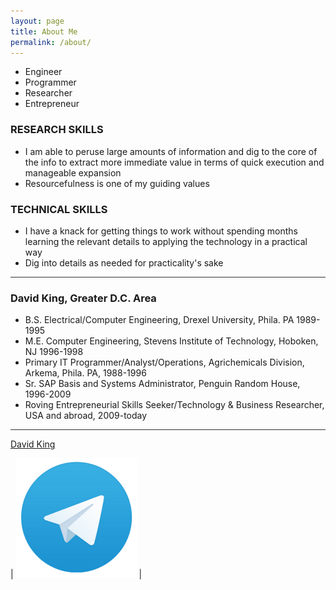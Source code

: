 ```yaml
---
layout: page
title: About Me
permalink: /about/
---
```

* Engineer
* Programmer
* Researcher
* Entrepreneur

### **RESEARCH SKILLS**

* I am able to peruse large amounts of information and dig to the core of the info to extract more immediate value in terms of quick execution and manageable expansion
* Resourcefulness is one of my guiding values

### **TECHNICAL SKILLS**
* I have a knack for getting things to work without spending months learning the relevant details to applying the technology in a practical way
* Dig into details as needed for practicality's sake

<hr style="height:1px;border:none;color:#333;background-color:#333;" />

### **David King, Greater D.C. Area**

* B.S. Electrical/Computer Engineering, Drexel University, Phila. PA 1989-1995
* M.E. Computer Engineering, Stevens Institute of Technology, Hoboken, NJ 1996-1998
* Primary IT Programmer/Analyst/Operations, Agrichemicals Division, Arkema, Phila. PA, 1988-1996
* Sr. SAP Basis and Systems Administrator, Penguin Random House, 1996-2009
* Roving Entrepreneurial Skills Seeker/Technology & Business Researcher, USA and abroad, 2009-today

<hr style="height:1px;border:none;color:#333;background-color:#333;" />

<div class="badge-base LI-profile-badge" data-locale="en_US" data-size="medium" data-theme="dark" data-type="VERTICAL" data-vanity="davidking456" data-version="v1"><a class="badge-base__link LI-simple-link" href="https://www.linkedin.com/in/davidking456?trk=profile-badge">David King</a></div> 

| [![Foo](../images/Telegram-Small.png)](https://t.me/ActionPace) |
